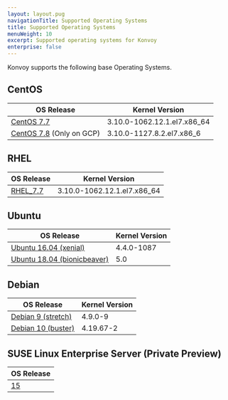 ```yaml
---
layout: layout.pug
navigationTitle: Supported Operating Systems
title: Supported Operating Systems
menuWeight: 10
excerpt: Supported operating systems for Konvoy
enterprise: false
---
```


Konvoy supports the following base Operating Systems.

## CentOS

| OS Release | Kernel Version |
|------------|----------------|
| <a href="https://wiki.centos.org/action/show/Manuals/ReleaseNotes/CentOS7.2003" target="_blank">CentOS 7.7</a> | 3.10.0-1062.12.1.el7.x86_64 |
| <a href="https://console.cloud.google.com/marketplace/details/centos-cloud/centos-7" target="_blank">CentOS 7.8</a> (Only on GCP) | 3.10.0-1127.8.2.el7.x86_6 |

## RHEL

| OS Release | Kernel Version |
|------------|----------------|
| <a href="https://access.redhat.com/documentation/en-us/red_hat_enterprise_linux/7/html/7.7_release_notes/index" target="_blank">RHEL_7.7</a> | 3.10.0-1062.12.1.el7.x86_64 |

## Ubuntu

| OS Release | Kernel Version |
|------------|----------------|
| <a href="https://wiki.ubuntu.com/XenialXerus/ReleaseNotes" target="_blank">Ubuntu 16.04 (xenial)</a> | 4.4.0-1087 |
| <a href="https://wiki.ubuntu.com/BionicBeaver/ReleaseNotes" target="_blank">Ubuntu 18.04 (bionicbeaver)</a> | 5.0 |

## Debian

| OS Release | Kernel Version |
|------------|----------------|
| <a href="https://www.debian.org/releases/stretch/releasenotes" target="_blank">Debian 9 (stretch)</a> | 4.9.0-9 |
| <a href="https://www.debian.org/releases/buster/releasenotes" target="_blank">Debian 10 (buster)</a> | 4.19.67-2 |

## SUSE Linux Enterprise Server (Private Preview)

| OS Release |
|------------|
| <a href="https://documentation.suse.com/sles/15-SP1/#redirectmsg" target="_blank">15</a> |
